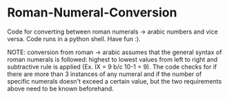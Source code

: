 # Roman-Numeral-Conversion
Code for converting between roman numerals -> arabic numbers and vice versa. Code runs in a python shell. Have fun :). 

NOTE: conversion from roman -> arabic assumes that the general syntax of roman numerals is followed: highest to lowest values from left to right and subtractive rule is applied (Ex. IX = 9 b/c 10-1 = 9). The code checks for if there are more than 3 instances of any numeral and if the number of specific numerals doesn't exceed a certain value, but the two requirements above need to be known beforehand.
